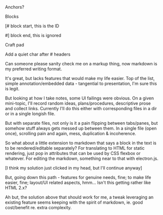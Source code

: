 Anchors?

Blocks

[# block start, this is the ID

#] block end, this is ignored

Craft pad

Add a quiet char after # headers

Can someone please sanity check me on a markup thing, now markdown is my preferred writing format. 

It's great, but lacks features that would make my life easier. Top of the list, simple annotation/embedded data - tangential to presentation, I'm sure this is legit.

But looking at how I take notes, some UI failings were obvious. On a given mini-topic, I'll record random ideas, plans/procedures, descriptive prose and collect links. Currently I'll do this either with corresponding files in a dir or in a single longish file. 

But with separate files, not only is it a pain flipping between tabs/panes, but somehow stuff always gets messed up between them. 
In a single file (open once), scrolling pain and again, mess, duplication & incoherence.

So what about a little extension to markdown that says a block in the text is to be rendered/editable separately? For translating to HTML for static rendering, just pop in attributes that can be used by CSS flexbox or whatever. For editing the markdown, something near to that with electron.js.

[I think my solution just clicked in my head, but I'll continue anyway]

But, going down this path - features for genuine needs, fine; to make life easier, fine; layout/UI related aspects, hmm...
Isn't this getting rather like HTML 2.x?

Ah but, the solution above that should work for me, a tweak leveraging an existing feature seems keeping with the spirit of markdown, ie. good cost/benefit re. extra complexity.



